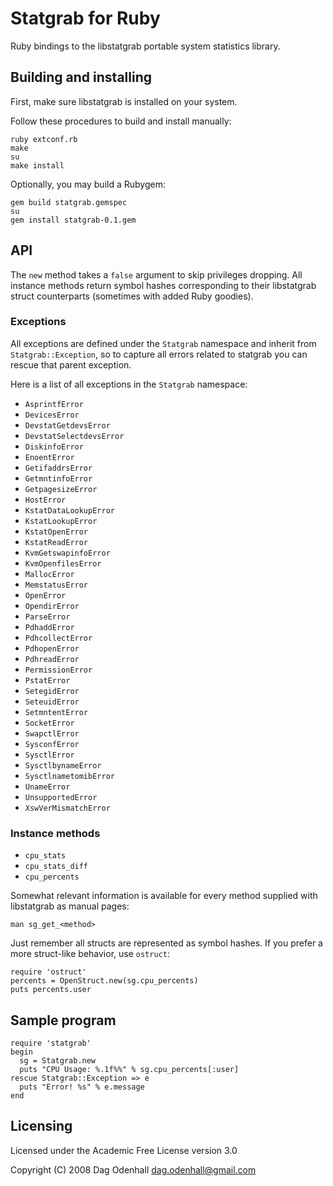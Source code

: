 Statgrab for Ruby
=================

Ruby bindings to the libstatgrab portable system statistics library.

Building and installing
-----------------------

First, make sure libstatgrab is installed on your system.

Follow these procedures to build and install manually:

    ruby extconf.rb
    make
    su
    make install

Optionally, you may build a Rubygem:

    gem build statgrab.gemspec
    su
    gem install statgrab-0.1.gem

API
---

The `new` method takes a `false` argument to skip privileges
dropping. All instance methods return symbol hashes corresponding
to their libstatgrab struct counterparts (sometimes with added
Ruby goodies).

### Exceptions

All exceptions are defined under the `Statgrab` namespace and
inherit from `Statgrab::Exception`, so to capture all errors
related to statgrab you can rescue that parent exception.

Here is a list of all exceptions in the `Statgrab` namespace:

- `AsprintfError`
- `DevicesError`
- `DevstatGetdevsError`
- `DevstatSelectdevsError`
- `DiskinfoError`
- `EnoentError`
- `GetifaddrsError`
- `GetmntinfoError`
- `GetpagesizeError`
- `HostError`
- `KstatDataLookupError`
- `KstatLookupError`
- `KstatOpenError`
- `KstatReadError`
- `KvmGetswapinfoError`
- `KvmOpenfilesError`
- `MallocError`
- `MemstatusError`
- `OpenError`
- `OpendirError`
- `ParseError`
- `PdhaddError`
- `PdhcollectError`
- `PdhopenError`
- `PdhreadError`
- `PermissionError`
- `PstatError`
- `SetegidError`
- `SeteuidError`
- `SetmntentError`
- `SocketError`
- `SwapctlError`
- `SysconfError`
- `SysctlError`
- `SysctlbynameError`
- `SysctlnametomibError`
- `UnameError`
- `UnsupportedError`
- `XswVerMismatchError`

### Instance methods

- `cpu_stats`
- `cpu_stats_diff`
- `cpu_percents`

Somewhat relevant information is available for every method
supplied with libstatgrab as manual pages:

    man sg_get_<method>

Just remember all structs are represented as symbol hashes.
If you prefer a more struct-like behavior, use `ostruct`:

    require 'ostruct'
    percents = OpenStruct.new(sg.cpu_percents)
    puts percents.user

Sample program
--------------

    require 'statgrab'
    begin
      sg = Statgrab.new
      puts "CPU Usage: %.1f%%" % sg.cpu_percents[:user]
    rescue Statgrab::Exception => e
      puts "Error! %s" % e.message
    end

Licensing
---------

Licensed under the Academic Free License version 3.0

Copyright (C) 2008 Dag Odenhall <dag.odenhall@gmail.com>

